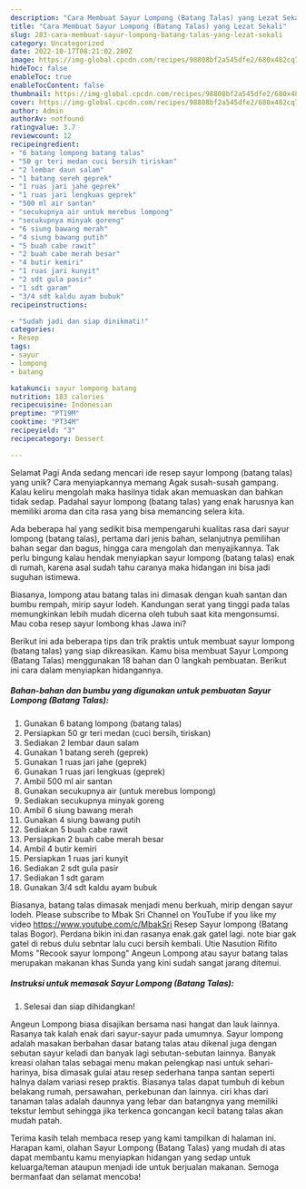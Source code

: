 ```yaml
---
description: "Cara Membuat Sayur Lompong (Batang Talas) yang Lezat Sekali"
title: "Cara Membuat Sayur Lompong (Batang Talas) yang Lezat Sekali"
slug: 283-cara-membuat-sayur-lompong-batang-talas-yang-lezat-sekali
category: Uncategorized
date: 2022-10-17T08:21:02.280Z
image: https://img-global.cpcdn.com/recipes/98808bf2a545dfe2/680x482cq70/sayur-lompong-batang-talas-foto-resep-utama.jpg
hideToc: false
enableToc: true
enableTocContent: false
thumbnail: https://img-global.cpcdn.com/recipes/98808bf2a545dfe2/680x482cq70/sayur-lompong-batang-talas-foto-resep-utama.jpg
cover: https://img-global.cpcdn.com/recipes/98808bf2a545dfe2/680x482cq70/sayur-lompong-batang-talas-foto-resep-utama.jpg
author: Admin
authorAv: notfound
ratingvalue: 3.7
reviewcount: 12
recipeingredient:
- "6 batang lompong batang talas"
- "50 gr teri medan cuci bersih tiriskan"
- "2 lembar daun salam"
- "1 batang sereh geprek"
- "1 ruas jari jahe geprek"
- "1 ruas jari lengkuas geprek"
- "500 ml air santan"
- "secukupnya air untuk merebus lompong"
- "secukupnya minyak goreng"
- "6 siung bawang merah"
- "4 siung bawang putih"
- "5 buah cabe rawit"
- "2 buah cabe merah besar"
- "4 butir kemiri"
- "1 ruas jari kunyit"
- "2 sdt gula pasir"
- "1 sdt garam"
- "3/4 sdt kaldu ayam bubuk"
recipeinstructions:

- "Sudah jadi dan siap dinikmati!"
categories:
- Resep
tags:
- sayur
- lompong
- batang

katakunci: sayur lompong batang 
nutrition: 183 calories
recipecuisine: Indonesian
preptime: "PT19M"
cooktime: "PT34M"
recipeyield: "3"
recipecategory: Dessert

---
```



Selamat Pagi Anda sedang mencari ide resep sayur lompong (batang talas) yang unik? Cara menyiapkannya memang Agak susah-susah gampang. Kalau keliru mengolah maka hasilnya tidak akan memuaskan dan bahkan tidak sedap. Padahal sayur lompong (batang talas) yang enak harusnya kan memiliki aroma dan cita rasa yang bisa memancing selera kita.


Ada beberapa hal yang sedikit bisa mempengaruhi kualitas rasa dari sayur lompong (batang talas), pertama dari jenis bahan, selanjutnya pemilihan bahan segar dan bagus, hingga cara mengolah dan menyajikannya. Tak perlu bingung kalau hendak menyiapkan sayur lompong (batang talas) enak di rumah, karena asal sudah tahu caranya maka hidangan ini bisa jadi suguhan istimewa.

Biasanya, lompong atau batang talas ini dimasak dengan kuah santan dan bumbu rempah, mirip sayur lodeh. Kandungan serat yang tinggi pada talas memungkinkan lebih mudah dicerna oleh tubuh saat kita mengonsumsi. Mau coba resep sayur lombong khas Jawa ini?


Berikut ini ada beberapa tips dan trik praktis untuk membuat sayur lompong (batang talas) yang siap dikreasikan. Kamu bisa membuat Sayur Lompong (Batang Talas) menggunakan 18 bahan dan 0 langkah pembuatan. Berikut ini cara dalam menyiapkan hidangannya.

<!--inarticleads1-->

##### Bahan-bahan dan bumbu yang digunakan untuk pembuatan Sayur Lompong (Batang Talas):

1. Gunakan 6 batang lompong (batang talas)
1. Persiapkan 50 gr teri medan (cuci bersih, tiriskan)
1. Sediakan 2 lembar daun salam
1. Gunakan 1 batang sereh (geprek)
1. Gunakan 1 ruas jari jahe (geprek)
1. Gunakan 1 ruas jari lengkuas (geprek)
1. Ambil 500 ml air santan
1. Gunakan secukupnya air (untuk merebus lompong)
1. Sediakan secukupnya minyak goreng
1. Ambil 6 siung bawang merah
1. Gunakan 4 siung bawang putih
1. Sediakan 5 buah cabe rawit
1. Persiapkan 2 buah cabe merah besar
1. Ambil 4 butir kemiri
1. Persiapkan 1 ruas jari kunyit
1. Sediakan 2 sdt gula pasir
1. Sediakan 1 sdt garam
1. Gunakan 3/4 sdt kaldu ayam bubuk


Biasanya, batang talas dimasak menjadi menu berkuah, mirip dengan sayur lodeh. Please subscribe to Mbak Sri Channel on YouTube if you like my video https://www.youtube.com/c/MbakSri Resep Sayur lompong (Batang talas Bogor). Perdana bikin ini.dan rasanya enak.gak gatel lagi. note biar gak gatel di rebus dulu sebntar lalu cuci bersih kembali. Utie Nasution Rifito Moms &#34;Recook sayur lompong&#34; Angeun Lompong atau sayur batang talas merupakan makanan khas Sunda yang kini sudah sangat jarang ditemui. 

<!--inarticleads2-->

##### Instruksi untuk memasak Sayur Lompong (Batang Talas):


1. Selesai dan siap dihidangkan!

Angeun Lompong biasa disajikan bersama nasi hangat dan lauk lainnya. Rasanya tak kalah enak dari sayur-sayur pada umumnya. Sayur lompong adalah masakan berbahan dasar batang talas atau dikenal juga dengan sebutan sayur keladi dan banyak lagi sebutan-sebutan lainnya. Banyak kreasi olahan talas sebagai menu makan pelengkap nasi untuk sehari-harinya, bisa dimasak gulai atau resep sederhana tanpa santan seperti halnya dalam variasi resep praktis. Biasanya talas dapat tumbuh di kebun belakang rumah, persawahan, perkebunan dan lainnya. ciri khas dari tanaman talas adalah daunnya yang lebar dan batangnya yang memiliki tekstur lembut sehingga jika terkenca goncangan kecil batang talas akan mudah patah. 

Terima kasih telah membaca resep yang kami tampilkan di halaman ini. Harapan kami, olahan Sayur Lompong (Batang Talas) yang mudah di atas dapat membantu kamu menyiapkan hidangan yang sedap untuk keluarga/teman ataupun menjadi ide untuk berjualan makanan. Semoga bermanfaat dan selamat mencoba!
